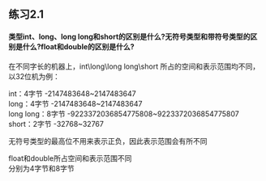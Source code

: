 ## 练习2.1
#### 类型int、long、long long和short的区别是什么?无符号类型和带符号类型的区别是什么?float和double的区别是什么?
在不同字长的机器上，int\long\long long\short 所占的空间和表示范围均不同，以32位机为例：

int：4字节  -2147483648~2147483647  
long：4字节  -2147483648~2147483647  
long long：8字节   -9223372036854775808~9223372036854775807  
short：2字节  -32768~32767  

无符号类型的最高位不用来表示正负，因此表示范围会有所不同  

float和double所占空间和表示范围不同  
分别为4字节和8字节